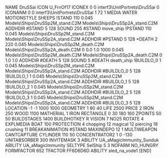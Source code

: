 NAME DruSSai
ICON U_FrnOf17
ICONEX 0 0 interf3\UnitPortrets\DruSSai 0
ICONANM 0 0 interf3\UnitPortrets\DruSSai 1 72 1
MEDIA WATER
MOTIONSTYLE SHEEPS
!STAND   110 0.045 Models\Ships\DruSSp2M_stand.C2M  Models\Ships\DruSSp2A_stand.C2M
ADDHDIR #STAND 5 128
SOUND 255 #STAND move_ship
!PSTAND   110 0.045 Models\Ships\DruSSp2M_stand.C2M  Models\Ships\DruSSp2A_stand.C2M
ADDHDIR #PSTAND 5 128
*DEATH  2 220 0.045 Models\Ships\DruSSp2M_death.C2M Models\Ships\DruSSp2A_death.C2M 0 0.0 1.0  1000 0.045 Models\Ships\DruSSp2M_death.C2M Models\Ships\DruSSp2A_death.C2M 0 1.0 1.0
ADDHDIR #DEATH 5 128
SOUND 5 #DEATH death_ship
!BUILDLO_0   1 0.045 Models\Ships\DruSSp2M_stand.C2M  Models\Ships\DruSSp2A_stand.C2M
ADDHDIR #BUILDLO_0 5 128
!BUILDLO_1   1 0.045 Models\Ships\DruSSp2M_stand.C2M  Models\Ships\DruSSp2A_stand.C2M
ADDHDIR #BUILDLO_1 5 128
!BUILDLO_2   1 0.045 Models\Ships\DruSSp2M_stand.C2M  Models\Ships\DruSSp2A_stand.C2M
ADDHDIR #BUILDLO_2 5 128
!BUILDLO_3   1 0.045 Models\Ships\DruSSp2M_stand.C2M  Models\Ships\DruSSp2A_stand.C2M
ADDHDIR #BUILDLO_3 5 128
LOCATION -1 -1 1000 1000
GEOMETRY 1 80 40
LIFE     2500
PRICE 2 IRON 250 WOOD 1100
MATHERIAL 1 IRON
RECTANGLE 0 30 180 160
ZPOINTS   50 50
BUILDSTAGES 1400
BUILDHOTKEY		R
VISION 7
NO25
ROTATE 4
EXPLMEDIA BOAT 100
PROTECTION 4 chopping 12 magical 12 piercing 18 crushing 11
BREAKANIMATION #STAND
MAXINDEPO 12 1
MULTIWEAPON
CANTCAPTURE
CYLINDER 110 50
CONCENTRATOR2 1   0 -130
UNITABSORBER 300
INVITEMASK 3
ABILITY	UA_aMagicImmunity_Sunduk
ABILITY	UA_aMagicImmunity
SELTYPE SelShip 5 3
NOFARM
NO_HUNGRY
FORMFACTOR 652
TFACTOR FF6D6D6D
ABILITY sled_na_vode1
[END]
